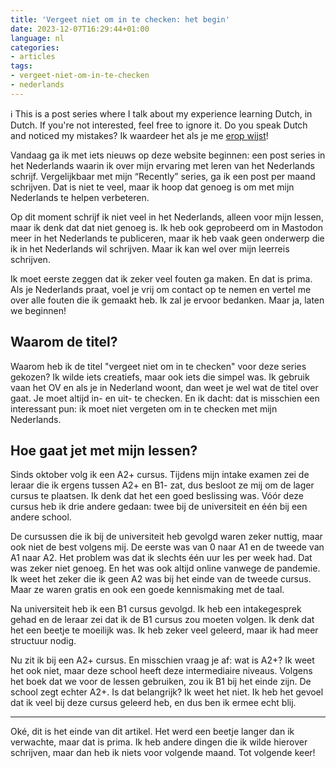 ```yaml
---
title: 'Vergeet niet om in te checken: het begin'
date: 2023-12-07T16:29:44+01:00
language: nl
categories:
- articles
tags:
- vergeet-niet-om-in-te-checken
- nederlands
---
```


<div class='box small'>

ℹ️ This is a post series where I talk about my experience learning Dutch, in Dutch. If you're not interested, feel free to ignore it. Do you speak Dutch and noticed my mistakes? Ik waardeer het als je me [erop wijst](/contact/)!

</div>

Vandaag ga ik met iets nieuws op deze website beginnen: een post series in het Nederlands waarin ik over mijn ervaring met leren van het Nederlands schrijf. Vergelijkbaar met mijn “Recently” series, ga ik een post per maand schrijven. Dat is niet te veel, maar ik hoop dat genoeg is om met mijn Nederlands te helpen verbeteren.

<!--more-->

Op dit moment schrijf ik niet veel in het Nederlands, alleen voor mijn lessen, maar ik denk dat dat niet genoeg is. Ik heb ook geprobeerd om in Mastodon meer in het Nederlands te publiceren, maar ik heb vaak geen onderwerp die ik in het Nederlands wil schrijven. Maar ik kan wel over mijn leerreis schrijven.

Ik moet eerste zeggen dat ik zeker veel fouten ga maken. En dat is prima. Als je Nederlands praat, voel je vrij om contact op te nemen en vertel me over alle fouten die ik gemaakt heb. Ik zal je ervoor bedanken. Maar ja, laten we beginnen!

## Waarom de titel?

Waarom heb ik de titel "vergeet niet om in te checken" voor deze series gekozen? Ik wilde iets creatiefs, maar ook iets die simpel was. Ik gebruik vaan het OV en als je in Nederland woont, dan weet je wel wat de titel over gaat. Je moet altijd in- en uit- te checken. En ik dacht: dat is misschien een interessant pun: ik moet niet vergeten om in te checken met mijn Nederlands.

## Hoe gaat jet met mijn lessen?

Sinds oktober volg ik een A2+ cursus. Tijdens mijn intake examen zei de leraar die ik ergens tussen A2+ en B1- zat, dus besloot ze mij om de lager cursus te plaatsen. Ik denk dat het een goed beslissing was. Vóór deze cursus heb ik drie andere gedaan: twee bij de universiteit en één bij een andere school.

De cursussen die ik bij de universiteit heb gevolgd waren zeker nuttig, maar ook niet de best volgens mij. De eerste was van 0 naar A1 en de tweede van A1 naar A2. Het problem was dat ik slechts één uur les per week had. Dat was zeker niet genoeg. En het was ook altijd online vanwege de pandemie. Ik weet het zeker die ik geen A2 was bij het einde van de tweede cursus. Maar ze waren gratis en ook een goede kennismaking met de taal.

Na universiteit heb ik een B1 cursus gevolgd. Ik heb een intakegesprek gehad en de leraar zei dat ik de B1 cursus zou moeten volgen. Ik denk dat het een beetje te moeilijk was. Ik heb zeker veel geleerd, maar ik had meer structuur nodig.

Nu zit ik bij een A2+ cursus. En misschien vraag je af: wat is A2+? Ik weet het ook niet, maar deze school heeft deze intermediaire niveaus. Volgens het boek dat we voor de lessen gebruiken, zou ik B1 bij het einde zijn. De school zegt echter A2+. Is dat belangrijk? Ik weet het niet. Ik heb het gevoel dat ik veel bij deze cursus geleerd heb, en dus ben ik ermee echt blij.

---

Oké, dit is het einde van dit artikel. Het werd een beetje langer dan ik verwachte, maar dat is prima. Ik heb andere dingen die ik wilde hierover schrijven, maar dan heb ik niets voor volgende maand. Tot volgende keer!
